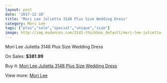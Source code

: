 ```yaml
---
layout: post
date: '2017-12-18'
title: "Mori Lee Julietta 3148 Plus Size Wedding Dress"
category: Mori Lee
tags: ["plus","sale","special","unique","size"]
image: http://img.eudances.com/2141-thickbox_default/mori-lee-julietta-3148-plus-size-wedding-dress.jpg
---
```

Mori Lee Julietta 3148 Plus Size Wedding Dress

On Sales: **$381.99**
<a href="https://www.eudances.com/en/mori-lee/719-mori-lee-julietta-3148-plus-size-wedding-dress.html"><amp-img layout="responsive" width="600" height="600" src="//img.eudances.com/2141-thickbox_default/mori-lee-julietta-3148-plus-size-wedding-dress.jpg" alt="Mori Lee Julietta 3148 Plus Size Wedding Dress 0" /></a>
<a href="https://www.eudances.com/en/mori-lee/719-mori-lee-julietta-3148-plus-size-wedding-dress.html"><amp-img layout="responsive" width="600" height="600" src="//img.eudances.com/2143-thickbox_default/mori-lee-julietta-3148-plus-size-wedding-dress.jpg" alt="Mori Lee Julietta 3148 Plus Size Wedding Dress 1" /></a>
<a href="https://www.eudances.com/en/mori-lee/719-mori-lee-julietta-3148-plus-size-wedding-dress.html"><amp-img layout="responsive" width="600" height="600" src="//img.eudances.com/2142-thickbox_default/mori-lee-julietta-3148-plus-size-wedding-dress.jpg" alt="Mori Lee Julietta 3148 Plus Size Wedding Dress 2" /></a>

Buy it: [Mori Lee Julietta 3148 Plus Size Wedding Dress](https://www.eudances.com/en/mori-lee/719-mori-lee-julietta-3148-plus-size-wedding-dress.html "Mori Lee Julietta 3148 Plus Size Wedding Dress")

View more: [Mori Lee](https://www.eudances.com/en/9-mori-lee "Mori Lee")